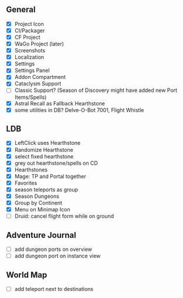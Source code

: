 ## General
 - [x] Project Icon
 - [x] CI/Packager
 - [x] CF Project
 - [x] WaGo Project (later)
 - [x] Screenshots
 - [x] Localization
 - [x] Settings
 - [x] Settings Panel
 - [x] Addon Compartment
 - [x] Cataclysm Support
 - [ ] Classic Support? (Season of Discovery might have added new Port Items/Spells)
 - [x] Astral Recall as Fallback Hearthstone
 - [x] some utilities in DB? Delve-O-Bot 7001, Flight Whistle

## LDB
 - [x] LeftClick uses Hearthstone
 - [x] Randomize Hearthstone
 - [x] select fixed hearthstone
 - [x] grey out hearthstone/spells on CD
 - [x] Hearthstones
 - [x] Mage: TP and Portal together
 - [x] Favorites
 - [x] season teleports as group
 - [x] Season Dungeons
 - [x] Group by Continent
 - [x] Menu on Minimap Icon
 - [ ] Druid: cancel flight form while on ground

## Adventure Journal
 - [ ] add dungeon ports on overview
 - [ ] add dungeon port on instance view

## World Map
 - [ ] add teleport next to destinations